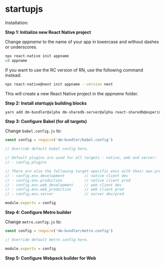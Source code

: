 # startupjs

Installation:

**Step 1: Initialize new React Native project**

Change *appname* to the name of your app in lowercase and without dashes or underscores.

```bash
npx react-native init appname
cd appname
```

If you want to use the RC version of RN, use the following command instead:

```bash
npx react-native@next init appname --version next
```

This will create a new React Native project in the *appname* folder.


**Step 2: Install *startupjs* building blocks**

```bash
yarn add dm-bundler@alpha dm-sharedb-server@alpha react-sharedb@experimental
```

**Step 3: Configure Babel (for all targets)**

Change `babel.config.js` to:

```js
const config = require('dm-bundler/babel.config')

// Override default babel config here.

// Default plugins are used for all targets - native, web and server:
// - config.plugins

// There are also the following target-specific envs with their own presets and plugins:
// - config.env.development         // native client dev
// - config.env.production          // native client prod
// - config.env.web_development     // web client dev
// - config.env.web_production      // web client prod
// - config.env.server              // server dev/prod

module.exports = config
```

**Step 4: Configure Metro builder**

Change `metro.config.js` to:

```js
const config = require('dm-bundler/metro.config')

// Override default metro config here.

module.exports = config
```

**Step 5: Configure Webpack builder for Web**
